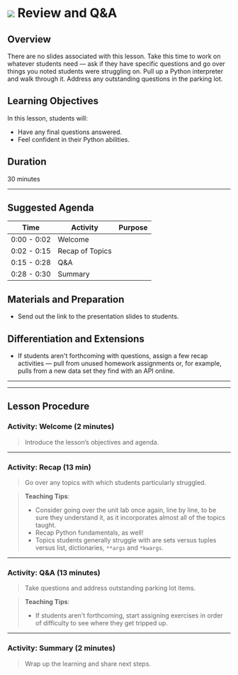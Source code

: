 # ![](https://ga-dash.s3.amazonaws.com/production/assets/logo-9f88ae6c9c3871690e33280fcf557f33.png) Review and Q&A

## Overview
There are no slides associated with this lesson. Take this time to work on whatever students need — ask if they have specific questions and go over things you noted students were struggling on. Pull up a Python interpreter and walk through it. Address any outstanding questions in the parking lot.


## Learning Objectives
In this lesson, students will:
- Have any final questions answered.
- Feel confident in their Python abilities.

## Duration
30 minutes

---

## Suggested Agenda
<!--- Provide a breakdown of what will happen in this lesson. --->

| Time | Activity | Purpose |
| --- | --- | --- |
| 0:00 - 0:02 | Welcome |
| 0:02 - 0:15 | Recap of Topics |
| 0:15 - 0:28 | Q&A |
| 0:28 - 0:30 | Summary |



## Materials and Preparation
- Send out the link to the presentation slides to students.

## Differentiation and Extensions
- If students aren't forthcoming with questions, assign a few recap activities — pull from unused homework assignments or, for example, pulls from a new data set they find with an API online.

---
---

## Lesson Procedure

### Activity: Welcome (2 minutes)
> Introduce the lesson’s objectives and agenda.

---

### Activity: Recap (13 min)
> Go over any topics with which students particularly struggled.

> **Teaching Tips**:
> - Consider going over the unit lab once again, line by line, to be sure they understand it, as it incorporates almost all of the topics taught.
> - Recap Python fundamentals, as well!
> - Topics students generally struggle with are sets versus tuples versus list, dictionaries, `**args` and `*kwargs`.

---

### Activity: Q&A (13 minutes)
> Take questions and address outstanding parking lot items.

> **Teaching Tips**:
> - If students aren't forthcoming, start assigning exercises in order of difficulty to see where they get tripped up.

---

### Activity: Summary (2 minutes)
> Wrap up the learning and share next steps.
